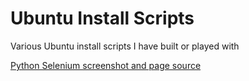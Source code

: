 Ubuntu Install Scripts
========================

Various Ubuntu install scripts I have built or played with

[Python Selenium screenshot and page source](python-selenium-take-screenshot-and-save-source-to-file/)